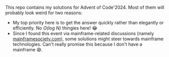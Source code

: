 This repo contains my solutions for Advent of Code'2024. Most of them will probably look weird for two reasons:

- My top priority here is to get the answer quickly rather than elegantly or efficiently. No _O(log N)_ thingies here! 😂
- Since I found this event via mainframe-related discussions (namely [mainframesociety.com](https://mainframesociety.com/news/2233032)), some solutions might steer towards mainframe technologies. Can't really promise this because I don't have a mainframe 😅.
